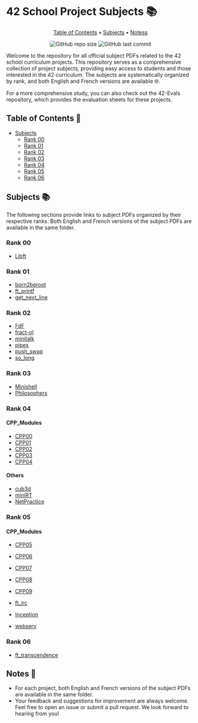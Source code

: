 # 42 School Project Subjects 📚

<p align="center">
  <a href="#table-of-contents-">Table of Contents</a> •
  <a href="#subjects-">Subjects</a> •
  <a href="#notes-">Notess</a>
</p>

<p align="center">
	<img alt="GitHub repo size" src="https://img.shields.io/github/repo-size/rphlr/42-Subjects?color=green&logo=github&logoColor=green&style=flat-square">
	<img alt="GitHub last commit" src="https://img.shields.io/github/last-commit/rphlr/42-Subjects?color=green&logo=github&logoColor=green&style=flat-square">
</p>

Welcome to the repository for all official subject PDFs related to the 42 school curriculum projects. This repository serves as a comprehensive collection of project subjects, providing easy access to students and those interested in the 42 curriculum. The subjects are systematically organized by rank, and both English and French versions are available 🌐.

For a more comprehensive study, you can also check out the 42-Evals repository, which provides the evaluation sheets for these projects.

## Table of Contents 📑

- [Subjects](#subjects)
  - [Rank 00](#rank-00)
  - [Rank 01](#rank-01)
  - [Rank 02](#rank-02)
  - [Rank 03](#rank-03)
  - [Rank 04](#rank-04)
  - [Rank 05](#rank-05)
  - [Rank 06](#rank-06)

## Subjects 📚

The following sections provide links to subject PDFs organized by their respective ranks. Both English and French versions of the subject PDFs are available in the same folder.

### Rank 00

- [Libft](Subjects/Rank00/Libft/)

### Rank 01

- [born2beroot](Subjects/Rank01/born2beroot/f)
- [ft_printf](Subjects/Rank01/ft_printf/)
- [get_next_line](Subjects/Rank01/get_next_line/)

### Rank 02

- [FdF](Subjects/Rank02/FdF/)
- [fract-ol](Subjects/Rank02/fract-ol/)
- [minitalk](Subjects/Rank02/minitalk/)
- [pipex](Subjects/Rank02/pipex/)
- [push_swap](Subjects/Rank02/push_swap/)
- [so_long](Subjects/Rank02/so_long/)

### Rank 03

- [Minishell](Subjects/Rank03/Minishell/)
- [Philosophers](Subjects/Rank03/Philosophers/)

### Rank 04

#### CPP_Modules

- [CPP00](Subjects/Rank04/CPP_Modules/CPP00/)
- [CPP01](Subjects/Rank04/CPP_Modules/CPP01/)
- [CPP02](Subjects/Rank04/CPP_Modules/CPP02/)
- [CPP03](Subjects/Rank04/CPP_Modules/CPP03/)
- [CPP04](Subjects/Rank04/CPP_Modules/CPP04/)

#### Others
- [cub3d](Subjects/Rank04/cub3d/)
- [miniRT](Subjects/Rank04/miniRT/)
- [NetPractice](Subjects/Rank04/NetPractice/)

### Rank 05

#### CPP_Modules

- [CPP05](Subjects/Rank04/CPP_Modules/CPP05/)
- [CPP06](Subjects/Rank04/CPP_Modules/CPP06/)
- [CPP07](Subjects/Rank04/CPP_Modules/CPP07/)
- [CPP08](Subjects/Rank04/CPP_Modules/CPP08/)
- [CPP09](Subjects/Rank04/CPP_Modules/CPP09/)

- [ft_irc](Subjects/Rank05/ft_irc/)
- [Inception](Subjects/Rank05/Inception/)
- [webserv](Subjects/Rank05/webserv/)

### Rank 06

- [ft_transcendence](Subjects/Rank06/ft_transcendence/)

## Notes 📝

- For each project, both English and French versions of the subject PDFs are available in the same folder.
- Your feedback and suggestions for improvement are always welcome. Feel free to open an issue or submit a pull request. We look forward to hearing from you!
